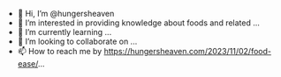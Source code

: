 - 👋 Hi, I’m @hungersheaven
- 👀 I’m interested in providing knowledge about foods and related ...
- 🌱 I’m currently learning ...
- 💞️ I’m looking to collaborate on ...
- 📫 How to reach me by https://hungersheaven.com/2023/11/02/food-ease/...

<!---
hungersheaven/hungersheaven is a ✨ special ✨ repository because its `README.md` (this file) appears on your GitHub profile.
You can click the Preview link to take a look at your changes.
--->
